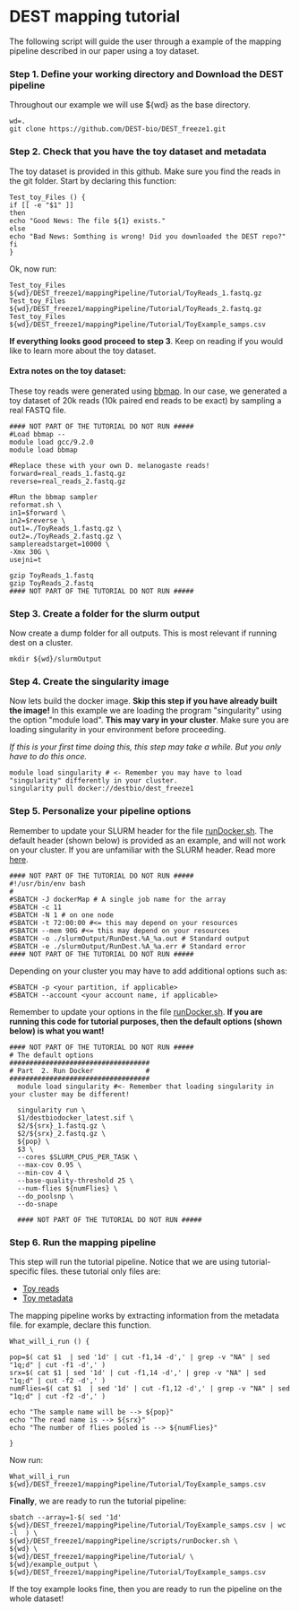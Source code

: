 # DEST mapping tutorial

The following script will guide the user through a example of the mapping pipeline described in our paper using a toy dataset.

### Step 1. Define your working directory and  Download the DEST pipeline
Throughout our example we will use ${wd} as the base directory. 
```{sh}
wd=.
git clone https://github.com/DEST-bio/DEST_freeze1.git
```

### Step 2. Check that you have the toy dataset and metadata
The toy dataset is provided in this github. Make sure you find the reads in the git folder.
Start by declaring this function:

```{sh}
Test_toy_Files () { 
if [[ -e "$1" ]]
then
echo "Good News: The file ${1} exists."
else
echo "Bad News: Somthing is wrong! Did you downloaded the DEST repo?"
fi
}
```
Ok, now run:
```{sh}
Test_toy_Files ${wd}/DEST_freeze1/mappingPipeline/Tutorial/ToyReads_1.fastq.gz
Test_toy_Files ${wd}/DEST_freeze1/mappingPipeline/Tutorial/ToyReads_2.fastq.gz
Test_toy_Files ${wd}/DEST_freeze1/mappingPipeline/Tutorial/ToyExample_samps.csv
```
**If everything looks good proceed to step 3**. Keep on reading if you would like to learn more about the toy dataset.

#### Extra notes on the toy dataset:
These toy reads were generated using  [bbmap](https://jgi.doe.gov/data-and-tools/bbtools/bb-tools-user-guide/bbmap-guide/). In our case, we generated a toy dataset of 20k reads (10k paired end reads to be exact) by sampling a real FASTQ file.
```{sh}
#### NOT PART OF THE TUTORIAL DO NOT RUN #####
#Load bbmap --
module load gcc/9.2.0
module load bbmap

#Replace these with your own D. melanogaste reads!
forward=real_reads_1.fastq.gz
reverse=real_reads_2.fastq.gz

#Run the bbmap sampler
reformat.sh \
in1=$forward \
in2=$reverse \
out1=./ToyReads_1.fastq.gz \
out2=./ToyReads_2.fastq.gz \
samplereadstarget=10000 \
-Xmx 30G \
usejni=t

gzip ToyReads_1.fastq
gzip ToyReads_2.fastq
#### NOT PART OF THE TUTORIAL DO NOT RUN #####
``` 

### Step 3. Create a folder for the slurm output
Now  create a dump folder for all outputs. This is most relevant if running dest on a cluster. 
```{sh}
mkdir ${wd}/slurmOutput
```

### Step 4. Create the singularity image
Now lets build the docker image. **Skip this step if you have already built the image!**
In this example we are loading the program "singularity" using the option "module load". **This may vary in your cluster**.
Make sure you are loading singularity in your environment before proceeding.

*If this is your first time doing this, this step may take a while. But you only have to do this once.*

```{sh}
module load singularity # <- Remember you may have to load "singularity" differently in your cluster.
singularity pull docker://destbio/dest_freeze1
```

### Step 5. Personalize your pipeline options
Remember to update your SLURM header for the file [runDocker.sh](https://github.com/DEST-bio/DEST_freeze1/blob/main/mappingPipeline/scripts/runDocker.sh). The default header (shown below) is provided as an example, and will not work on your cluster. 
If you are unfamiliar with the SLURM header. Read more [here](https://slurm.schedmd.com/documentation.html). 
```{sh}
#### NOT PART OF THE TUTORIAL DO NOT RUN #####
#!/usr/bin/env bash
#
#SBATCH -J dockerMap # A single job name for the array
#SBATCH -c 11
#SBATCH -N 1 # on one node
#SBATCH -t 72:00:00 #<= this may depend on your resources
#SBATCH --mem 90G #<= this may depend on your resources
#SBATCH -o ./slurmOutput/RunDest.%A_%a.out # Standard output
#SBATCH -e ./slurmOutput/RunDest.%A_%a.err # Standard error
#### NOT PART OF THE TUTORIAL DO NOT RUN #####
```
Depending on your cluster you may have to add additional options such as:
```{sh}
#SBATCH -p <your partition, if applicable>
#SBATCH --account <your account name, if applicable>
```

Remember to update your options in the file [runDocker.sh](https://github.com/DEST-bio/DEST_freeze1/blob/main/mappingPipeline/scripts/runDocker.sh). **If you are running this code for tutorial purposes, then the default options (shown below) is what you want!**

```{sh}
#### NOT PART OF THE TUTORIAL DO NOT RUN #####
# The default options
###################################
# Part  2. Run Docker             #
###################################
  module load singularity #<- Remember that loading singularity in your cluster may be different!

  singularity run \
  $1/destbiodocker_latest.sif \
  $2/${srx}_1.fastq.gz \
  $2/${srx}_2.fastq.gz \
  ${pop} \
  $3 \
  --cores $SLURM_CPUS_PER_TASK \
  --max-cov 0.95 \
  --min-cov 4 \
  --base-quality-threshold 25 \
  --num-flies ${numFlies} \
  --do_poolsnp \
  --do-snape
  
  #### NOT PART OF THE TUTORIAL DO NOT RUN #####
```

### Step 6. Run the mapping pipeline
This step will run the tutorial pipeline. Notice that we are using tutorial-specific files. these tutorial only files are:

 * [Toy reads](https://github.com/DEST-bio/DEST_freeze1/tree/main/mappingPipeline/Tutorial)
 * [Toy metadata](https://github.com/DEST-bio/DEST_freeze1/blob/main/mappingPipeline/Tutorial/ToyExample_samps.csv)

The mapping pipeline works by extracting information from the metadata file. for example, declare this function.
```{sh}
What_will_i_run () { 

pop=$( cat $1  | sed '1d' | cut -f1,14 -d',' | grep -v "NA" | sed "1q;d" | cut -f1 -d',' )
srx=$( cat $1 | sed '1d' | cut -f1,14 -d',' | grep -v "NA" | sed "1q;d" | cut -f2 -d',' )
numFlies=$( cat $1  | sed '1d' | cut -f1,12 -d',' | grep -v "NA" | sed "1q;d" | cut -f2 -d',' )

echo "The sample name will be --> ${pop}"
echo "The read name is --> ${srx}"
echo "The number of flies pooled is --> ${numFlies}"

}
```

Now run:
```{sh}
What_will_i_run ${wd}/DEST_freeze1/mappingPipeline/Tutorial/ToyExample_samps.csv
```

**Finally**, we are ready to run the tutorial pipeline:

```{sh}
sbatch --array=1-$( sed '1d' ${wd}/DEST_freeze1/mappingPipeline/Tutorial/ToyExample_samps.csv | wc -l  ) \
${wd}/DEST_freeze1/mappingPipeline/scripts/runDocker.sh \
${wd} \
${wd}/DEST_freeze1/mappingPipeline/Tutorial/ \
${wd}/example_output \
${wd}/DEST_freeze1/mappingPipeline/Tutorial/ToyExample_samps.csv
```
If the toy example looks fine, then you are ready to run the pipeline on the whole dataset!